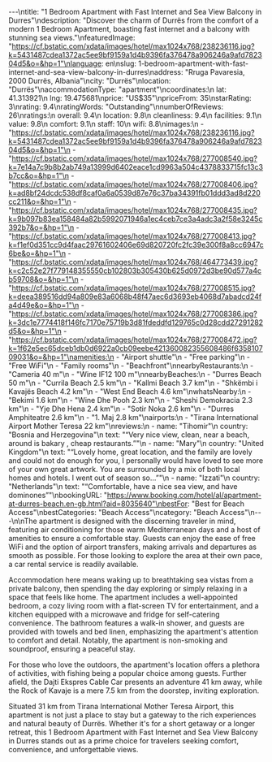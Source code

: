 ---\ntitle: "1 Bedroom Apartment with Fast Internet and Sea View Balcony in Durres"\ndescription: "Discover the charm of Durrës from the comfort of a modern 1 Bedroom Apartment, boasting fast internet and a balcony with stunning sea views."\nfeaturedImage: "https://cf.bstatic.com/xdata/images/hotel/max1024x768/238236116.jpg?k=5431487cdea1372ac5ee9bf9159a1d4b9396fa376478a906246a9afd782304d5&o=&hp=1"\nlanguage: en\nslug: 1-bedroom-apartment-with-fast-internet-and-sea-view-balcony-in-durres\naddress: "Rruga Pavaresia, 2000 Durrës, Albania"\ncity: "Durrës"\nlocation: "Durrës"\naccommodationType: "apartment"\ncoordinates:\n  lat: 41.313921\n  lng: 19.475681\nprice: "US$35"\npriceFrom: 35\nstarRating: 3\nrating: 9.4\nratingWords: "Outstanding"\nnumberOfReviews: 26\nratings:\n  overall: 9.4\n  location: 9.8\n  cleanliness: 9.4\n  facilities: 9.1\n  value: 9.8\n  comfort: 9.1\n  staff: 10\n  wifi: 8.8\nimages:\n  - "https://cf.bstatic.com/xdata/images/hotel/max1024x768/238236116.jpg?k=5431487cdea1372ac5ee9bf9159a1d4b9396fa376478a906246a9afd782304d5&o=&hp=1"\n  - "https://cf.bstatic.com/xdata/images/hotel/max1024x768/277008540.jpg?k=7e14a7c9b8b2ab749a13999d6402eace1cd9963a504c4378833715fc13c3b7cc&o=&hp=1"\n  - "https://cf.bstatic.com/xdata/images/hotel/max1024x768/277008406.jpg?k=ad8bf24dcdc538df8caf0a6a0539d87e76c37ba34391fb01ddd3ad8d220cc211&o=&hp=1"\n  - "https://cf.bstatic.com/xdata/images/hotel/max1024x768/277008435.jpg?k=9b097b83ea158484a82b5992071946a1ec4ceb7ce3a4adc3a2f58e3245c392b7&o=&hp=1"\n  - "https://cf.bstatic.com/xdata/images/hotel/max1024x768/277008413.jpg?k=f1ef0d351cc9d4faac29761602406e69d820720fc2fc39e300f8a8cc6947c6be&o=&hp=1"\n  - "https://cf.bstatic.com/xdata/images/hotel/max1024x768/464773439.jpg?k=c2c52e27f779148355550cb102803b305430b625d0972d3be90d577a4cb59708&o=&hp=1"\n  - "https://cf.bstatic.com/xdata/images/hotel/max1024x768/277008515.jpg?k=deea389516dd94a809e83a6068b48f47aec6d3693eb4068d7abadcd24fa4d49e&o=&hp=1"\n  - "https://cf.bstatic.com/xdata/images/hotel/max1024x768/277008386.jpg?k=3dc1e7774418f146fc7170e75719b3d81fdeddfd129765c0d28cdd27291282d5&o=&hp=1"\n  - "https://cf.bstatic.com/xdata/images/hotel/max1024x768/277008472.jpg?k=1f62e5ec65dceb1db0d6922a0cb09eebe421360082355608486f635810709031&o=&hp=1"\namenities:\n  - "Airport shuttle"\n  - "Free parking"\n  - "Free WiFi"\n  - "Family rooms"\n  - "Beachfront"\nnearbyRestaurants:\n  - "Cameria 40 m"\n  - "Wine IF12 100 m"\nnearbyBeaches:\n  - "Durres Beach 50 m"\n  - "Currila Beach 2.5 km"\n  - "Kallmi Beach 3.7 km"\n  - "Shkëmbi i Kavajës Beach 4.2 km"\n  - "West End Beach 4.6 km"\nwhatsNearby:\n  - "Bekimi 1.6 km"\n  - "Wine Dhe Pooh 2.3 km"\n  - "Sheshi Demokracia 2.3 km"\n  - "Yje Dhe Hena 2.4 km"\n  - "Sotir Noka 2.6 km"\n  - "Durres Amphiteatre 2.6 km"\n  - "1. Maj 2.8 km"\nairports:\n  - "Tirana International Airport Mother Teresa 22 km"\nreviews:\n  - name: "Tihomir"\n    country: "Bosnia and Herzegovina"\n    text: "“Very nice view, clean, near a beach, around is bakary , cheap restaurants.”"\n  - name: "Mary"\n    country: "United Kingdom"\n    text: "“Lovely home, great location, and the family are lovely and could not do enough for you, I personally would have loved to see more of your own great artwork. You are surrounded by a mix of both local homes and hotels. I went out of season so...”"\n  - name: "Izzati"\n    country: "Netherlands"\n    text: "“Comfortable, have a nice sea view, and have dominones”"\nbookingURL: "https://www.booking.com/hotel/al/apartment-at-durres-beach.en-gb.html?aid=8035640"\nbestFor: "Best for Beach Access"\nbestCategories: "Beach Access"\ncategory: "Beach Access"\n---\n\nThe apartment is designed with the discerning traveler in mind, featuring air conditioning for those warm Mediterranean days and a host of amenities to ensure a comfortable stay. Guests can enjoy the ease of free WiFi and the option of airport transfers, making arrivals and departures as smooth as possible. For those looking to explore the area at their own pace, a car rental service is readily available.

Accommodation here means waking up to breathtaking sea vistas from a private balcony, then spending the day exploring or simply relaxing in a space that feels like home. The apartment includes a well-appointed bedroom, a cozy living room with a flat-screen TV for entertainment, and a kitchen equipped with a microwave and fridge for self-catering convenience. The bathroom features a walk-in shower, and guests are provided with towels and bed linen, emphasizing the apartment's attention to comfort and detail. Notably, the apartment is non-smoking and soundproof, ensuring a peaceful stay.

For those who love the outdoors, the apartment's location offers a plethora of activities, with fishing being a popular choice among guests. Further afield, the Dajti Ekspres Cable Car presents an adventure 41 km away, while the Rock of Kavaje is a mere 7.5 km from the doorstep, inviting exploration.

Situated 31 km from Tirana International Mother Teresa Airport, this apartment is not just a place to stay but a gateway to the rich experiences and natural beauty of Durrës. Whether it's for a short getaway or a longer retreat, this 1 Bedroom Apartment with Fast Internet and Sea View Balcony in Durres stands out as a prime choice for travelers seeking comfort, convenience, and unforgettable views.